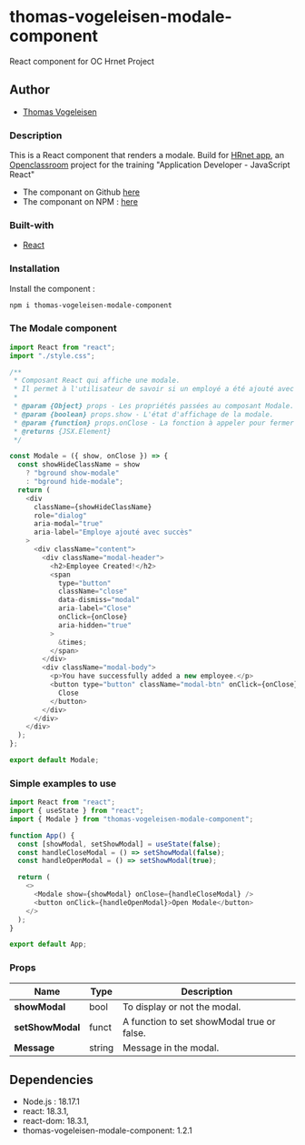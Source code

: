 # thomas-vogeleisen-modale-component

React component for OC Hrnet Project

## Author

- [Thomas Vogeleisen](https://github.com/ThomasVogeleisen/)

### Description

This is a React component that renders a modale. Build for [HRnet app](https://github.com/OpenClassrooms-Student-Center/P12_Front-end), an [Openclassroom](https://openclassrooms.com/) project for the training "Application Developer - JavaScript React"

- The componant on Github [here](https://github.com/Stv-devl/react-simple-table-component)
- The componant on NPM : [here](https://www.npmjs.com/package/react-simple-table-component-v1)

### Built-with

- [React](https://reactjs.org/)

### Installation

Install the component :

```bash
npm i thomas-vogeleisen-modale-component
```

### The Modale component

```javascript
import React from "react";
import "./style.css";

/**
 * Composant React qui affiche une modale.
 * Il permet à l'utilisateur de savoir si un employé a été ajouté avec succès.
 *
 * @param {Object} props - Les propriétés passées au composant Modale.
 * @param {boolean} props.show - L'état d'affichage de la modale.
 * @param {function} props.onClose - La fonction à appeler pour fermer la modale.
 * @returns {JSX.Element}
 */

const Modale = ({ show, onClose }) => {
  const showHideClassName = show
    ? "bground show-modale"
    : "bground hide-modale";
  return (
    <div
      className={showHideClassName}
      role="dialog"
      aria-modal="true"
      aria-label="Employe ajouté avec succès"
    >
      <div className="content">
        <div className="modal-header">
          <h2>Employee Created!</h2>
          <span
            type="button"
            className="close"
            data-dismiss="modal"
            aria-label="Close"
            onClick={onClose}
            aria-hidden="true"
          >
            &times;
          </span>
        </div>
        <div className="modal-body">
          <p>You have successfully added a new employee.</p>
          <button type="button" className="modal-btn" onClick={onClose}>
            Close
          </button>
        </div>
      </div>
    </div>
  );
};

export default Modale;
```

### Simple examples to use

```javascript
import React from "react";
import { useState } from "react";
import { Modale } from "thomas-vogeleisen-modale-component";

function App() {
  const [showModal, setShowModal] = useState(false);
  const handleCloseModal = () => setShowModal(false);
  const handleOpenModal = () => setShowModal(true);

  return (
    <>
      <Modale show={showModal} onClose={handleCloseModal} />
      <button onClick={handleOpenModal}>Open Modale</button>
    </>
  );
}

export default App;
```

### Props

| Name             | Type   | Description                                |
| ---------------- | ------ | ------------------------------------------ |
| **showModal**    | bool   | To display or not the modal.               |
| **setShowModal** | funct  | A function to set showModal true or false. |
| **Message**      | string | Message in the modal.                      |

## Dependencies

- Node.js : 18.17.1
- react: 18.3.1,
- react-dom: 18.3.1,
- thomas-vogeleisen-modale-component: 1.2.1
